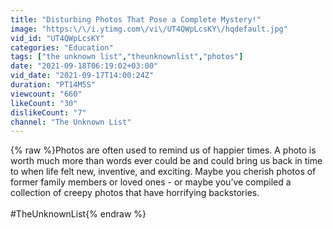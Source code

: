 ```yaml
---
title: "Disturbing Photos That Pose a Complete Mystery!"
image: "https:\/\/i.ytimg.com\/vi\/UT4QWpLcsKY\/hqdefault.jpg"
vid_id: "UT4QWpLcsKY"
categories: "Education"
tags: ["the unknown list","theunknownlist","photos"]
date: "2021-09-18T06:19:02+03:00"
vid_date: "2021-09-17T14:00:24Z"
duration: "PT14M5S"
viewcount: "660"
likeCount: "30"
dislikeCount: "7"
channel: "The Unknown List"
---
```

{% raw %}Photos are often used to remind us of happier times. A photo is worth much more than words ever could be and could bring us back in time to when life felt new, inventive, and exciting. Maybe you cherish photos of former family members or loved ones - or maybe you’ve compiled a collection of creepy photos that have horrifying backstories. <br /><br />#TheUnknownList{% endraw %}

